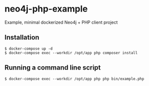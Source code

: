 # neo4j-php-example
Example, minimal dockerized Neo4j + PHP client project

## Installation

```
$ docker-compose up -d
$ docker-compose exec --workdir /opt/app php composer install
```

## Running a command line script

```
$ docker-compose exec --workdir /opt/app php php bin/example.php
```